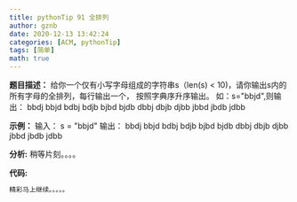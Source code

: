 ```yaml
---
title: pythonTip 91 全排列
author: gznb
date: 2020-12-13 13:42:24
categories: [ACM, pythonTip]
tags: [简单]
math: true
---
```


**题目描述：**
给你一个仅有小写字母组成的字符串s（len(s) < 10)，请你输出s内的所有字母的全排列，每行输出一个，
按照字典序升序输出。
如：s="bbjd",则输出：
bbdj
bbjd
bdbj
bdjb
bjbd
bjdb
dbbj
dbjb
djbb
jbbd
jbdb
jdbb

**示例：**
输入：
s = "bbjd"
输出：
bbdj
bbjd
bdbj
bdjb
bjbd
bjdb
dbbj
dbjb
djbb
jbbd
jbdb
jdbb


**分析:**
稍等片刻。。。。

**代码:**
```python
精彩马上继续。。。。。
```
